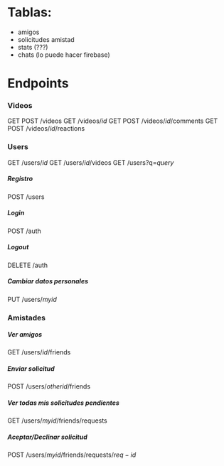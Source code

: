# Tablas:
- amigos
- solicitudes amistad
- stats (???)
- chats (lo puede hacer firebase)

# Endpoints

### Videos
GET POST /videos
GET /videos/$id$
GET POST /videos/$id$/comments
GET POST /videos/$id$/reactions

### Users
GET /users/$id$
GET /users/$id$/videos
GET /users?q=$query$

##### Registro
POST /users

##### Login
POST /auth

##### Logout
DELETE /auth 

##### Cambiar datos personales
PUT /users/$myid$

### Amistades
##### Ver amigos
GET /users/$id$/friends

##### Enviar solicitud
POST /users/$otherid$/friends

##### Ver todas mis solicitudes pendientes
GET /users/$myid$/friends/requests

##### Aceptar/Declinar solicitud
POST /users/$myid$/friends/requests/$req-id$